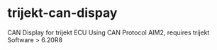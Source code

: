 trijekt-can-dispay
==================

CAN Display for trijekt ECU
Using CAN Protocol AIM2, requires trijekt Software > 6.20R8
